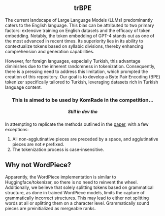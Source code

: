 <div align="center">
  <h2>trBPE</h2>
</div>

The current landscape of Large Language Models (LLMs) predominantly caters to the English language. This bias can be attributed to two primary factors: extensive training on English datasets and the efficacy of token embedding. Notably, the token embedding of GPT-4 stands out as one of the most advanced in recent times. Its superiority lies in its ability to contextualize tokens based on syllabic divisions, thereby enhancing comprehension and generation capabilities.

However, for foreign languages, especially Turkish, this advantage diminishes due to the inherent randomness in tokenization. Consequently, there is a pressing need to address this limitation, which prompted the creation of this repository. Our goal is to develop a Byte Pair Encoding (BPE) tokenizer specifically tailored to Turkish, leveraging datasets rich in Turkish language content.

<div align="center">
  <h3>This is aimed to be used by KomRade in the competition...</h3>
    <h5>Still in dev tho</h5>
</div>


In attempting to replicate the methods outlined in the [paper](https://www.cmpe.boun.edu.tr/~gungort/theses/A%20Comprehensive%20Analysis%20of%20Subword%20Tokenizers%20for%20Morphologically%20Rich%20Languages.pdf), with a few exceptions:

1. All non-agglutinative pieces are preceded by a space, and agglutinative pieces are not `#` prefixed.
2. The tokenization process is case-insensitive.

Why not WordPiece?
---
Apparently, the WordPiece implementation is similar to Huggingface/tokenizer, so there is no need to reinvent the wheel. Additionally, we believe that solely splitting tokens based on grammatical structure, as done in trained WordPiece models, limits the capture of grammatically incorrect structures. This may lead to either not splitting words at all or splitting them on a character level. Grammatically sound pieces are preinitialized as mergeable ranks.

<!-- ![affine](./assets/tokens.png)

![colored](./assets/colored_tokens.png) -->

